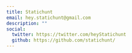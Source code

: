 ```yaml
---
title: Statichunt
email: hey.statichunt@gmail.com
description: ""
social:
  twitter: https://twitter.com/heyStatichunt
  github: https://github.com/statichunt/
---
```

